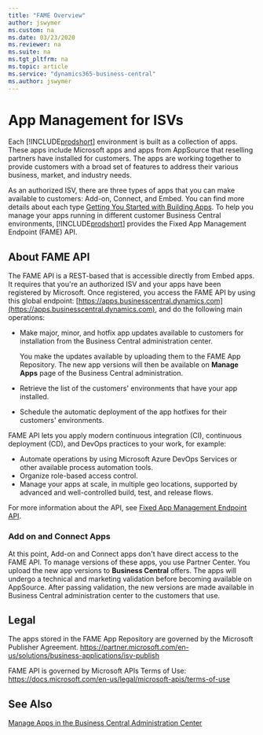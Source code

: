 ```yaml
---
title: "FAME Overview"
author: jswymer
ms.custom: na
ms.date: 03/23/2020
ms.reviewer: na
ms.suite: na
ms.tgt_pltfrm: na
ms.topic: article
ms.service: "dynamics365-business-central"
ms.author: jswymer
---
```


# App Management for ISVs

Each [!INCLUDE[prodshort](../../developer/includes/prodshort.md)] environment is built as a collection of apps. These apps include Microsoft apps and apps from AppSource that reselling partners have installed for customers. The apps are working together to provide customers with a broad set of features to address their various business, market, and industry needs.

As an authorized ISV, there are three types of apps that you can make available to customers: Add-on, Connect, and Embed. You can find more details about each type [Getting You Started with Building Apps](../../developer/readiness/readiness-add-on-apps-getting-you-started.md). To help you manage your apps running in different customer Business Central environments, [!INCLUDE[prodshort](../../developer/includes/prodshort.md)] provides the Fixed App Management Endpoint (FAME) API.

## About FAME API

The FAME API is a REST-based that is accessible directly from Embed apps. It requires that you're an authorized ISV and your apps have been registered by Microsoft. Once registered, you access the FAME API by using this global endpoint: [https://apps.businesscentral.dynamics.com](https://apps.businesscentral.dynamics.com), and do the following main operations:  

- Make major, minor, and hotfix app updates available to customers for installation from the Business Central administration center.

    You make the updates available by uploading them to the FAME App Repository. The new app versions will then be available on **Manage Apps** page of the Business Central administration.
- Retrieve the list of the customers' environments that have your app installed.
- Schedule the automatic deployment of the app hotfixes for their customers' environments.  

FAME API lets you apply modern continuous integration (CI), continuous deployment (CD), and DevOps practices to your work, for example:

- Automate operations by using Microsoft Azure DevOps Services or other available process automation tools.
- Organize role-based access control.
- Manage your apps at scale, in multiple geo locations, supported by advanced and well-controlled build, test, and release flows.

For more information about the API, see [Fixed App Management Endpoint API](fame-api.md).

### Add on and Connect Apps 

At this point, Add-on and Connect apps don't have direct access to the FAME API. To manage versions of these apps, you use Partner Center. You upload the new app versions to **Business Central** offers. The apps will undergo a technical and marketing validation before becoming available on AppSource. After passing validation, the new versions are made available in Business Central administration center to the customers that use.
 
## Legal

The apps stored in the FAME App Repository are governed by the Microsoft Publisher Agreement.
https://partner.microsoft.com/en-us/solutions/business-applications/isv-publish  
 
FAME API is governed by Microsoft APIs Terms of Use: 
https://docs.microsoft.com/en-us/legal/microsoft-apis/terms-of-use  

## See Also

[Manage Apps in the Business Central Administration Center](../tenant-admin-center-manage-apps.md)